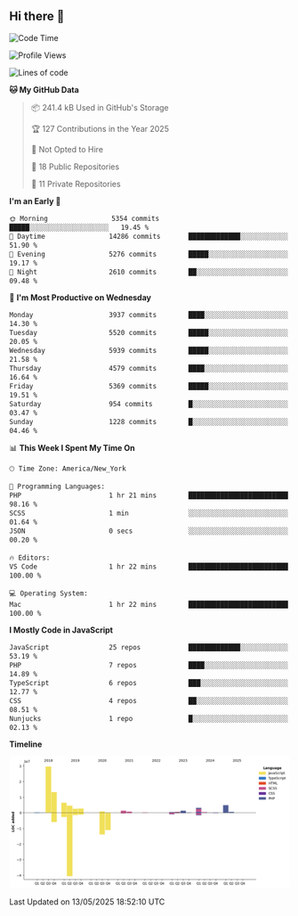 ## Hi there 👋

<!--START_SECTION:waka-->
![Code Time](http://img.shields.io/badge/Code%20Time-352%20hrs%2032%20mins-blue)

![Profile Views](http://img.shields.io/badge/Profile%20Views-0-blue)

![Lines of code](https://img.shields.io/badge/From%20Hello%20World%20I%27ve%20Written-73.9%20million%20lines%20of%20code-blue)

**🐱 My GitHub Data** 

> 📦 241.4 kB Used in GitHub's Storage 
 > 
> 🏆 127 Contributions in the Year 2025
 > 
> 🚫 Not Opted to Hire
 > 
> 📜 18 Public Repositories 
 > 
> 🔑 11 Private Repositories 
 > 
**I'm an Early 🐤** 

```text
🌞 Morning                5354 commits        █████░░░░░░░░░░░░░░░░░░░░   19.45 % 
🌆 Daytime                14286 commits       █████████████░░░░░░░░░░░░   51.90 % 
🌃 Evening                5276 commits        █████░░░░░░░░░░░░░░░░░░░░   19.17 % 
🌙 Night                  2610 commits        ██░░░░░░░░░░░░░░░░░░░░░░░   09.48 % 
```
📅 **I'm Most Productive on Wednesday** 

```text
Monday                   3937 commits        ████░░░░░░░░░░░░░░░░░░░░░   14.30 % 
Tuesday                  5520 commits        █████░░░░░░░░░░░░░░░░░░░░   20.05 % 
Wednesday                5939 commits        █████░░░░░░░░░░░░░░░░░░░░   21.58 % 
Thursday                 4579 commits        ████░░░░░░░░░░░░░░░░░░░░░   16.64 % 
Friday                   5369 commits        █████░░░░░░░░░░░░░░░░░░░░   19.51 % 
Saturday                 954 commits         █░░░░░░░░░░░░░░░░░░░░░░░░   03.47 % 
Sunday                   1228 commits        █░░░░░░░░░░░░░░░░░░░░░░░░   04.46 % 
```


📊 **This Week I Spent My Time On** 

```text
🕑︎ Time Zone: America/New_York

💬 Programming Languages: 
PHP                      1 hr 21 mins        █████████████████████████   98.16 % 
SCSS                     1 min               ░░░░░░░░░░░░░░░░░░░░░░░░░   01.64 % 
JSON                     0 secs              ░░░░░░░░░░░░░░░░░░░░░░░░░   00.20 % 

🔥 Editors: 
VS Code                  1 hr 22 mins        █████████████████████████   100.00 % 

💻 Operating System: 
Mac                      1 hr 22 mins        █████████████████████████   100.00 % 
```

**I Mostly Code in JavaScript** 

```text
JavaScript               25 repos            █████████████░░░░░░░░░░░░   53.19 % 
PHP                      7 repos             ████░░░░░░░░░░░░░░░░░░░░░   14.89 % 
TypeScript               6 repos             ███░░░░░░░░░░░░░░░░░░░░░░   12.77 % 
CSS                      4 repos             ██░░░░░░░░░░░░░░░░░░░░░░░   08.51 % 
Nunjucks                 1 repo              █░░░░░░░░░░░░░░░░░░░░░░░░   02.13 % 
```



**Timeline**

![Lines of Code chart](https://raw.githubusercontent.com/wilbertcaba/wilbertcaba/main/assets/bar_graph.png)


 Last Updated on 13/05/2025 18:52:10 UTC
<!--END_SECTION:waka-->

<!--
**wilbertcaba/wilbertcaba** is a ✨ _special_ ✨ repository because its `README.md` (this file) appears on your GitHub profile.

Here are some ideas to get you started:

- 🔭 I’m currently working on ...
- 🌱 I’m currently learning ...
- 👯 I’m looking to collaborate on ...
- 🤔 I’m looking for help with ...
- 💬 Ask me about ...
- 📫 How to reach me: ...
- 😄 Pronouns: ...
- ⚡ Fun fact: ...
-->
